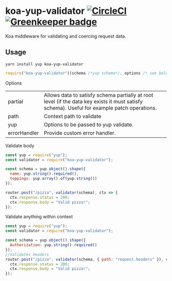 # koa-yup-validator [![CircleCI](https://circleci.com/gh/Turee/koa-yup-validator.svg?style=svg)](https://circleci.com/gh/Turee/koa-yup-validator) [![Greenkeeper badge](https://badges.greenkeeper.io/Turee/koa-yup-validator.svg)](https://greenkeeper.io/)

Koa middleware for validating and coercing request data.

## Usage

`yarn install yup koa-yup-validator`

```javascript
require("koa-yup-validator")(schema /*yup schema*/, options /* see below */);
```

Options

|              |                                                                                                                                             |
| ------------ | ------------------------------------------------------------------------------------------------------------------------------------------- |
| partial      | Allows data to satisfy schema partially at root level (if the data key exists it must satisfy schema). Useful for example patch operations. |
| path         | Context path to validate                                                                                                                    |
| yup          | Options to be passed to yup validate.                                                                                                       |
| errorHandler | Provide custom error handler.                                                                                                               |

Validate body

```javascript
const yup = require("yup");
const validator = require("koa-yup-validator");

const schema = yup.object().shape({
  name: yup.string().required(),
  toppings: yup.array().of(yup.string())
});

router.post("/pizza", validator(schema), ctx => {
  ctx.response.status = 200;
  ctx.response.body = "Valid pizza!";
});
```

Validate anything within context

```javascript
const yup = require("yup");
const validator = require("koa-yup-validator");

const schema = yup.object().shape({
  Authorization: yup.string().required()
});
//Validates headers
router.post("/pizza", validator(schema, { path: "request.headers" }), ctx => {
  ctx.response.status = 200;
  ctx.response.body = "Valid pizza!";
});
```
